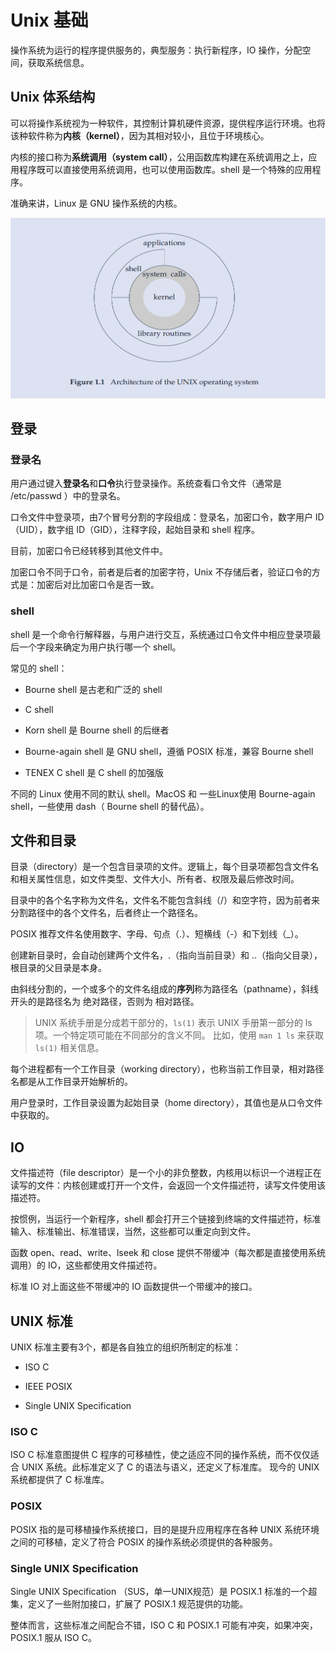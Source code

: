 # Unix 基础

操作系统为运行的程序提供服务的，典型服务：执行新程序，IO 操作，分配空间，获取系统信息。

## Unix 体系结构

可以将操作系统视为一种软件，其控制计算机硬件资源，提供程序运行环境。也将该种软件称为**内核（kernel）**，因为其相对较小，且位于环境核心。

内核的接口称为**系统调用（system call）**，公用函数库构建在系统调用之上，应用程序既可以直接使用系统调用，也可以使用函数库。shell 是一个特殊的应用程序。

准确来讲，Linux 是 GNU 操作系统的内核。

![architeture](../images/chap0_architeture.png)

## 登录

### 登录名

用户通过键入**登录名**和**口令**执行登录操作。系统查看口令文件（通常是 /etc/passwd ）中的登录名。

口令文件中登录项，由7个冒号分割的字段组成：登录名，加密口令，数字用户 ID（UID），数字组 ID（GID），注释字段，起始目录和 shell 程序。

目前，加密口令已经转移到其他文件中。

加密口令不同于口令，前者是后者的加密字符，Unix 不存储后者，验证口令的方式是：加密后对比加密口令是否一致。

### shell

shell 是一个命令行解释器，与用户进行交互，系统通过口令文件中相应登录项最后一个字段来确定为用户执行哪一个 shell。

常见的 shell：

* Bourne shell 是古老和广泛的 shell

* C shell 

* Korn shell 是 Bourne shell 的后继者

* Bourne-again shell 是 GNU shell，遵循 POSIX 标准，兼容 Bourne shell

* TENEX C shell 是 C shell 的加强版

不同的 Linux 使用不同的默认 shell。MacOS 和 一些Linux使用 Bourne-again shell，一些使用 dash（ Bourne shell 的替代品）。

## 文件和目录

目录（directory）是一个包含目录项的文件。逻辑上，每个目录项都包含文件名和相关属性信息，如文件类型、文件大小、所有者、权限及最后修改时间。

目录中的各个名字称为文件名，文件名不能包含斜线（/）和空字符，因为前者来分割路径中的各个文件名，后者终止一个路径名。

POSIX 推荐文件名使用数字、字母、句点（.）、短横线（-）和下划线（_）。

创建新目录时，会自动创建两个文件名，.（指向当前目录）和 ..（指向父目录），根目录的父目录是本身。

由斜线分割的，一个或多个的文件名组成的**序列**称为路径名（pathname），斜线开头的是路径名为 绝对路径，否则为 相对路径。

>UNIX 系统手册是分成若干部分的，`ls(1)` 表示 UNIX 手册第一部分的 ls 项。一个特定项可能在不同部分的含义不同。
> 比如，使用 `man 1 ls` 来获取 `ls(1)` 相关信息。

每个进程都有一个工作目录（working directory），也称当前工作目录，相对路径名都是从工作目录开始解析的。

用户登录时，工作目录设置为起始目录（home directory），其值也是从口令文件中获取的。

## IO

文件描述符（file descriptor）是一个小的非负整数，内核用以标识一个进程正在读写的文件：内核创建或打开一个文件，会返回一个文件描述符，读写文件使用该描述符。

按惯例，当运行一个新程序，shell 都会打开三个链接到终端的文件描述符，标准输入、标准输出、标准错误，当然，这些都可以重定向到文件。

函数 open、read、write、lseek 和 close 提供不带缓冲（每次都是直接使用系统调用）的 IO，这些都使用文件描述符。

标准 IO 对上面这些不带缓冲的 IO 函数提供一个带缓冲的接口。

## UNIX 标准

UNIX 标准主要有3个，都是各自独立的组织所制定的标准：

* ISO C

* IEEE POSIX

* Single UNIX Specification

### ISO C

ISO C 标准意图提供 C 程序的可移植性，使之适应不同的操作系统，而不仅仅适合 UNIX 系统。此标准定义了 C 的语法与语义，还定义了标准库。
现今的 UNIX 系统都提供了 C 标准库。

### POSIX

POSIX 指的是可移植操作系统接口，目的是提升应用程序在各种 UNIX 系统环境之间的可移植，定义了符合 POSIX 的操作系统必须提供的各种服务。

### Single UNIX Specification

Single UNIX Specification （SUS，单一UNIX规范）是 POSIX.1 标准的一个超集，定义了一些附加接口，扩展了 POSIX.1 规范提供的功能。

整体而言，这些标准之间配合不错，ISO C 和 POSIX.1 可能有冲突，如果冲突，POSIX.1 服从 ISO C。
